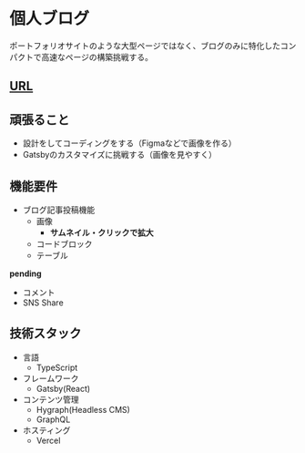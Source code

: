 # 個人ブログ

ポートフォリオサイトのような大型ページではなく、ブログのみに特化したコンパクトで高速なページの構築挑戦する。

## [URL](https://blog.morimorig3.com/)

## 頑張ること

- 設計をしてコーディングをする（Figmaなどで画像を作る）
- Gatsbyのカスタマイズに挑戦する（画像を見やすく）

## 機能要件

- ブログ記事投稿機能
  - 画像
    - **サムネイル・クリックで拡大**
  - コードブロック
  - テーブル

**pending**

- コメント
- SNS Share

## 技術スタック

- 言語
  - TypeScript
- フレームワーク
  - Gatsby(React)
- コンテンツ管理
  - Hygraph(Headless CMS)
  - GraphQL
- ホスティング
  - Vercel